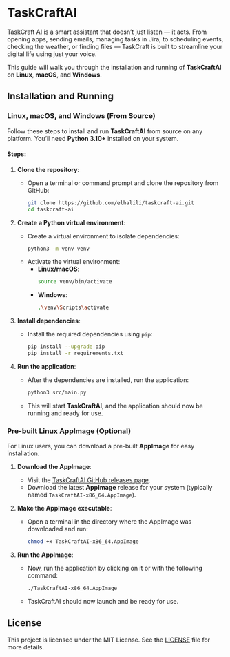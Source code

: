 # **TaskCraftAI**

TaskCraft AI is a smart assistant that doesn’t just listen — it acts. From opening apps, sending emails, managing tasks in Jira, to scheduling events, checking the weather, or finding files — TaskCraft is built to streamline your digital life using just your voice.


This guide will walk you through the installation and running of **TaskCraftAI** on **Linux**, **macOS**, and **Windows**.

## **Installation and Running**

### **Linux, macOS, and Windows (From Source)**

Follow these steps to install and run **TaskCraftAI** from source on any platform. You’ll need **Python 3.10+** installed on your system.

#### Steps:

1. **Clone the repository**:
   - Open a terminal or command prompt and clone the repository from GitHub:
     ```bash
     git clone https://github.com/elhalili/taskcraft-ai.git
     cd taskcraft-ai
     ```

2. **Create a Python virtual environment**:
   - Create a virtual environment to isolate dependencies:
     ```bash
     python3 -m venv venv
     ```
   - Activate the virtual environment:
     - **Linux/macOS**:
       ```bash
       source venv/bin/activate
       ```
     - **Windows**:
       ```bash
       .\venv\Scripts\activate
       ```

3. **Install dependencies**:
   - Install the required dependencies using `pip`:
     ```bash
     pip install --upgrade pip
     pip install -r requirements.txt
     ```

4. **Run the application**:
   - After the dependencies are installed, run the application:
     ```bash
     python3 src/main.py
     ```

   - This will start **TaskCraftAI**, and the application should now be running and ready for use.


### **Pre-built Linux AppImage (Optional)**

For Linux users, you can download a pre-built **AppImage** for easy installation.

1. **Download the AppImage**:
   - Visit the [TaskCraftAI GitHub releases page](https://github.com/elhalili/taskcraft-ai/releases).
   - Download the latest **AppImage** release for your system (typically named `TaskCraftAI-x86_64.AppImage`).

2. **Make the AppImage executable**:
   - Open a terminal in the directory where the AppImage was downloaded and run:
     ```bash
     chmod +x TaskCraftAI-x86_64.AppImage
     ```

3. **Run the AppImage**:
   - Now, run the application by clicking on it or with the following command:
     ```bash
     ./TaskCraftAI-x86_64.AppImage
     ```

   - TaskCraftAI should now launch and be ready for use.

## **License**

This project is licensed under the MIT License. See the [LICENSE](LICENSE) file for more details.
